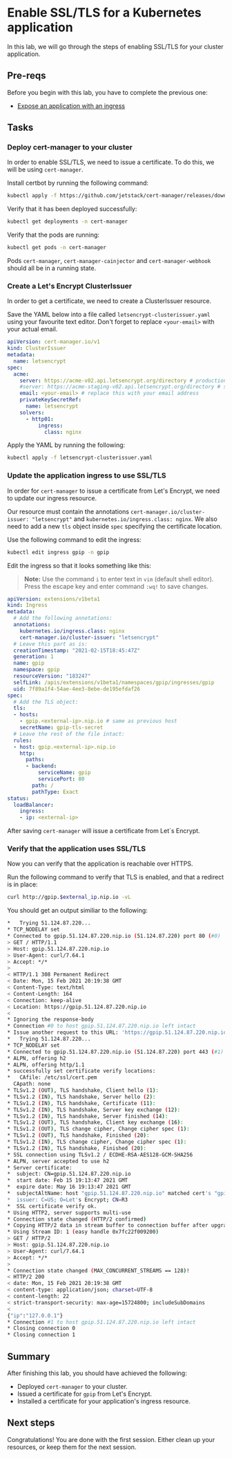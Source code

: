 # Enable SSL/TLS for a Kubernetes application

In this lab, we will go through the steps of enabling SSL/TLS for your cluster application.

## Pre-reqs

Before you begin with this lab, you have to complete the previous one:

* [Expose an application with an ingress](./02-deploy-ingress.md)

## Tasks

### Deploy cert-manager to your cluster

In order to enable SSL/TLS, we need to issue a certificate. To do this, we will be using `cert-manager`.

Install certbot by running the following command:

```bash
kubectl apply -f https://github.com/jetstack/cert-manager/releases/download/v1.1.0/cert-manager.yaml
```

Verify that it has been deployed successfully:

```bash
kubectl get deployments -n cert-manager
```

Verify that the pods are running:

```bash
kubectl get pods -n cert-manager
```

Pods `cert-manager`, `cert-manager-cainjector` and `cert-manager-webhook` should all be in a running state.

### Create a Let's Encrypt ClusterIssuer

In order to get a certificate, we need to create a ClusterIssuer resource.

Save the YAML below into a file called `letsencrypt-clusterissuer.yaml` using your favourite text editor. Don't forget to replace `<your-email>` with your actual email.

```yaml
apiVersion: cert-manager.io/v1
kind: ClusterIssuer
metadata:
  name: letsencrypt
spec:
  acme:
    server: https://acme-v02.api.letsencrypt.org/directory # production
    #server: https://acme-staging-v02.api.letsencrypt.org/directory # staging
    email: <your-email> # replace this with your email address
    privateKeySecretRef:
      name: letsencrypt
    solvers:
      - http01:
          ingress:
            class: nginx
```

Apply the YAML by running the following:

```bash
kubectl apply -f letsencrypt-clusterissuer.yaml
```

### Update the application ingress to use SSL/TLS

In order for `cert-manager` to issue a certificate from Let's Encrypt, we need to update our ingress resource.

Our resource must contain the annotations `cert-manager.io/cluster-issuer: "letsencrypt"` and `kubernetes.io/ingress.class: nginx`. We also need to add a new `tls` object inside `spec` specifying the certificate location.

Use the following command to edit the ingress:

```bash
kubectl edit ingress gpip -n gpip
```

Edit the ingress so that it looks something like this:

> **Note:** Use the command `i` to enter text in `vim` (default shell editor). Press the escape key and enter command `:wq!` to save changes.

```yaml
apiVersion: extensions/v1beta1
kind: Ingress
metadata:
  # Add the following annotations:
  annotations:
    kubernetes.io/ingress.class: nginx
    cert-manager.io/cluster-issuer: "letsencrypt"
  # Leave this part as is:
  creationTimestamp: "2021-02-15T18:45:47Z"
  generation: 1
  name: gpip
  namespace: gpip
  resourceVersion: "183247"
  selfLink: /apis/extensions/v1beta1/namespaces/gpip/ingresses/gpip
  uid: 7f89a1f4-54ae-4ee3-8ebe-de195efdaf26
spec:
  # Add the TLS object:
  tls:
  - hosts:
    - gpip.<external-ip>.nip.io # same as previous host
    secretName: gpip-tls-secret
  # Leave the rest of the file intact:
  rules:
  - host: gpip.<external-ip>.nip.io
    http:
      paths:
      - backend:
          serviceName: gpip
          servicePort: 80
        path: /
        pathType: Exact
status:
  loadBalancer:
    ingress:
    - ip: <external-ip>
```

After saving `cert-manager` will issue a certificate from Let´s Encrypt.

### Verify that the application uses SSL/TLS

Now you can verify that the application is reachable over HTTPS.

Run the following command to verify that TLS is enabled, and that a redirect is in place:

```bash
curl http://gpip.$external_ip.nip.io -vL
```

You should get an output similiar to the following:

```bash
*   Trying 51.124.87.220...
* TCP_NODELAY set
* Connected to gpip.51.124.87.220.nip.io (51.124.87.220) port 80 (#0)
> GET / HTTP/1.1
> Host: gpip.51.124.87.220.nip.io
> User-Agent: curl/7.64.1
> Accept: */*
> 
< HTTP/1.1 308 Permanent Redirect
< Date: Mon, 15 Feb 2021 20:19:38 GMT
< Content-Type: text/html
< Content-Length: 164
< Connection: keep-alive
< Location: https://gpip.51.124.87.220.nip.io
< 
* Ignoring the response-body
* Connection #0 to host gpip.51.124.87.220.nip.io left intact
* Issue another request to this URL: 'https://gpip.51.124.87.220.nip.io/'
*   Trying 51.124.87.220...
* TCP_NODELAY set
* Connected to gpip.51.124.87.220.nip.io (51.124.87.220) port 443 (#1)
* ALPN, offering h2
* ALPN, offering http/1.1
* successfully set certificate verify locations:
*   CAfile: /etc/ssl/cert.pem
  CApath: none
* TLSv1.2 (OUT), TLS handshake, Client hello (1):
* TLSv1.2 (IN), TLS handshake, Server hello (2):
* TLSv1.2 (IN), TLS handshake, Certificate (11):
* TLSv1.2 (IN), TLS handshake, Server key exchange (12):
* TLSv1.2 (IN), TLS handshake, Server finished (14):
* TLSv1.2 (OUT), TLS handshake, Client key exchange (16):
* TLSv1.2 (OUT), TLS change cipher, Change cipher spec (1):
* TLSv1.2 (OUT), TLS handshake, Finished (20):
* TLSv1.2 (IN), TLS change cipher, Change cipher spec (1):
* TLSv1.2 (IN), TLS handshake, Finished (20):
* SSL connection using TLSv1.2 / ECDHE-RSA-AES128-GCM-SHA256
* ALPN, server accepted to use h2
* Server certificate:
*  subject: CN=gpip.51.124.87.220.nip.io
*  start date: Feb 15 19:13:47 2021 GMT
*  expire date: May 16 19:13:47 2021 GMT
*  subjectAltName: host "gpip.51.124.87.220.nip.io" matched cert's "gpip.51.124.87.220.nip.io"
*  issuer: C=US; O=Let's Encrypt; CN=R3
*  SSL certificate verify ok.
* Using HTTP2, server supports multi-use
* Connection state changed (HTTP/2 confirmed)
* Copying HTTP/2 data in stream buffer to connection buffer after upgrade: len=0
* Using Stream ID: 1 (easy handle 0x7fc22f009200)
> GET / HTTP/2
> Host: gpip.51.124.87.220.nip.io
> User-Agent: curl/7.64.1
> Accept: */*
> 
* Connection state changed (MAX_CONCURRENT_STREAMS == 128)!
< HTTP/2 200 
< date: Mon, 15 Feb 2021 20:19:38 GMT
< content-type: application/json; charset=UTF-8
< content-length: 22
< strict-transport-security: max-age=15724800; includeSubDomains
< 
{"ip":"127.0.0.1"}
* Connection #1 to host gpip.51.124.87.220.nip.io left intact
* Closing connection 0
* Closing connection 1
```

## Summary

After finishing this lab, you should have achieved the following:

* Deployed `cert-manager` to your cluster.
* Issued a certificate for `gpip` from Let's Encrypt.
* Installed a certificate for your application's ingress resource.

## Next steps

Congratulations! You are done with the first session. Either clean up your resources, or keep them for the next session.
